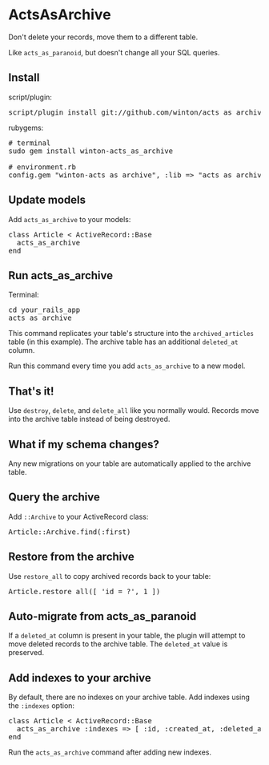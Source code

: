 ActsAsArchive
=============

Don't delete your records, move them to a different table.

Like <code>acts\_as\_paranoid</code>, but doesn't change all your SQL queries.

Install
-------

script/plugin:

<pre>
script/plugin install git://github.com/winton/acts_as_archive.git
</pre>

rubygems:

<pre>
# terminal
sudo gem install winton-acts_as_archive

# environment.rb
config.gem "winton-acts_as_archive", :lib => "acts_as_archive", :source => "http://gems.github.com"
</pre>

Update models
-------------

Add <code>acts\_as\_archive</code> to your models:

<pre>
class Article < ActiveRecord::Base
  acts_as_archive
end
</pre>

Run acts\_as\_archive
---------------------

Terminal:

<pre>
cd your_rails_app
acts_as_archive
</pre>

This command replicates your table's structure into the <code>archived\_articles</code> table
(in this example). The archive table has an additional <code>deleted\_at</code> column.

Run this command every time you add <code>acts\_as\_archive</code> to a new model.

That's it!
----------

Use <code>destroy</code>, <code>delete</code>, and <code>delete_all</code> like you normally would.
Records move into the archive table instead of being destroyed.

What if my schema changes?
--------------------------

Any new migrations on your table are automatically applied to the archive table.

Query the archive
-----------------

Add <code>::Archive</code> to your ActiveRecord class:

<pre>
Article::Archive.find(:first)
</pre>

Restore from the archive
------------------------

Use <code>restore\_all</code> to copy archived records back to your table:

<pre>
Article.restore_all([ 'id = ?', 1 ])
</pre>

Auto-migrate from acts\_as\_paranoid
------------------------------------

If a <code>deleted\_at</code> column is present in your table, the plugin will attempt to move deleted
records to the archive table. The <code>deleted\_at</code> value is preserved.

Add indexes to your archive
---------------------------

By default, there are no indexes on your archive table. Add indexes using the <code>:indexes</code> option:

<pre>
class Article < ActiveRecord::Base
  acts_as_archive :indexes => [ :id, :created_at, :deleted_at ]
end
</pre>

Run the <code>acts\_as\_archive</code> command after adding new indexes.